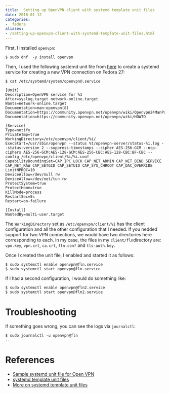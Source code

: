 ```yaml
---
title:  Setting up OpenVPN client with systemd template unit files
date: 2018-01-12
categories:
-  fedora
aliases:
- /setting-up-openvpn-client-with-systemd-template-unit-files.html
---
```


First, I installed `openvpn`:

```
$ sudo dnf  -y install openvpn
```

Then, I used the following systemd unit file from [here](https://ask.fedoraproject.org/en/question/113988/openvpn-will-not-start-via-systemd-after-upgrade-to-f25/?answer=114099#post-id-114099) to create a systemd service for creating a new VPN
connection on Fedora 27:

```
$ cat /etc/systemd/system/openvpn@.service 

[Unit]
Description=OpenVPN service for %I
After=syslog.target network-online.target
Wants=network-online.target
Documentation=man:openvpn(8)
Documentation=https://community.openvpn.net/openvpn/wiki/Openvpn24ManPage
Documentation=https://community.openvpn.net/openvpn/wiki/HOWTO

[Service]
Type=notify
PrivateTmp=true
WorkingDirectory=/etc/openvpn/client/%i/
ExecStart=/usr/sbin/openvpn --status %t/openvpn-server/status-%i.log --status-version 2 --suppress-timestamps --cipher AES-256-GCM --ncp-ciphers AES-256-GCM:AES-128-GCM:AES-256-CBC:AES-128-CBC:BF-CBC --config /etc/openvpn/client/%i/%i.conf
CapabilityBoundingSet=CAP_IPC_LOCK CAP_NET_ADMIN CAP_NET_BIND_SERVICE CAP_NET_RAW CAP_SETGID CAP_SETUID CAP_SYS_CHROOT CAP_DAC_OVERRIDE
LimitNPROC=10
DeviceAllow=/dev/null rw
DeviceAllow=/dev/net/tun rw
ProtectSystem=true
ProtectHome=true
KillMode=process
RestartSec=5s
Restart=on-failure

[Install]
WantedBy=multi-user.target
```
The `WorkingDirectory` set as `/etc/openvpn/client/%i` has the client configuration and all the other configuration that I needed. If you nedded support for two VPN connections, we would have two directories here corresponding to each. In my case, the files in my `client/fln`directory are: `vpn.key`, `vpn.crt`, `ca.crt`, `fln.conf` and `tls-auth.key`.

Once I created the unit file, I enabled and started it as follows:

```
$ sudo systemctl enable openvpn@fln.service
$ sudo systemctl start openvpn@fln.service
```

If I had a second configuration, I would do something like:

```
$ sudo systemctl enable openvpn@fln2.service
$ sudo systemctl start openvpn@fln2.service
```

# Troubleshooting

If something goes wrong, you can see the logs via `journalctl`:

```
$ sudo journalctl -u openvpn@fln
..
```

# References

- [Sample systemd unit file for Open VPN](https://ask.fedoraproject.org/en/question/113988/openvpn-will-not-start-via-systemd-after-upgrade-to-f25/?answer=114099#post-id-114099)
- [systemd template unit files](https://fedoramagazine.org/systemd-template-unit-files/)
- [More on systemd template unit files](https://www.digitalocean.com/community/tutorials/understanding-systemd-units-and-unit-files#creating-instance-units-from-template-unit-files)

